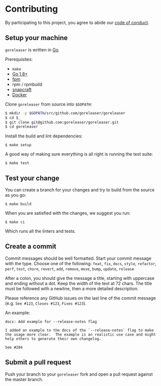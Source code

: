 # Contributing

By participating to this project, you agree to abide our [code of
conduct](/CODE_OF_CONDUCT.md).


## Setup your machine

`goreleaser` is written in [Go](https://golang.org/).

Prerequisites:

* `make`
* [Go 1.8+](https://golang.org/doc/install)
* [fpm](https://fpm.readthedocs.io/en/latest/installing.html)
* rpm / rpmbuild
* [snapcraft](https://snapcraft.io/)
* [Docker](https://www.docker.com/)

Clone `goreleaser` from source into `$GOPATH`:

```sh
$ mkdir -p $GOPATH/src/github.com/goreleaser/goreleaser
$ cd $_
$ git clone git@github.com:goreleaser/goreleaser.git
$ cd goreleaser
```

Install the build and lint dependencies:

```console
$ make setup
```

A good way of making sure everything is all right is running the test suite:

```console
$ make test
```


## Test your change

You can create a branch for your changes and try to build from the source as you go:

```console
$ make build
```

When you are satisfied with the changes, we suggest you run:

```console
$ make ci
```

Which runs all the linters and tests.


## Create a commit

Commit messages should be well formatted.
Start your commit message with the type. Choose one of the following:
`feat`, `fix`, `docs`, `style`, `refactor`, `perf`, `test`, `chore`, `revert`, `add`, `remove`, `move`, `bump`, `update`, `release`

After a colon, you should give the message a title, starting with uppercase and ending without a dot.
Keep the width of the text at 72 chars.
The title must be followed with a newline, then a more detailed description.

Please reference any GitHub issues on the last line of the commit message (e.g. `See #123`, `Closes #123`, `Fixes #123`).

An example:

```
docs: Add example for --release-notes flag

I added an example to the docs of the `--release-notes` flag to make
the usage more clear.  The example is an realistic use case and might
help others to generate their own changelog.

See #284
```


## Submit a pull request

Push your branch to your `goreleaser` fork and open a pull request against the
master branch.
